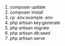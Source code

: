 1. composer update
2. composer install
3. cp .env.example .env
4. php artisan key:generate
5. php artisan migrate
6. php artisan db:seed
7. php artisan serve